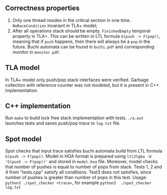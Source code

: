 ## Correctness properties

1. Only one thread resides in the critical section in one time. `NoRaceCondition` invariant in TLA+ model;
2. After all operations stack should be empty. `FinishedEmpty` temporal property in TLA+. This can be written in LTL formula `G(push -> F(pop))`, meaning that if `push` happens, then there will always be a `pop` in the future. Buchi automata can be found in `buchi.pdf` and corresponding monitor in `monitor.pdf`.

## TLA model
In TLA+ model only push/pop stack interfaces were verified. Garbage collection with reference counter was not modeled, but it is present in C++ implementation.

## C++ implementation
Run `make` to build lock free stack implementation with tests. `./a.out` launches tests and saves push/pop trace to `log.txt` file.

## Spot model
Spot checks that input trace satisfies buchi automata build from LTL formula `G(push -> F(pop))`. Model in HOA format is prepared using `ltl2tgba -U 'G(push -> F(pop))'` and stored in `model.hoa` file. Moreover, model checks that number of pushes is equal to number of pops from stack. Tests 1, 2 and 4 from "tests.cpp" satisfy all conditions. Test3 does not satisfies, since number of pushes is greater than number of pops in this test.
Usage: `python3 ./spot_checker <trace>`, for example `python3  ./spot_checker log.txt`
